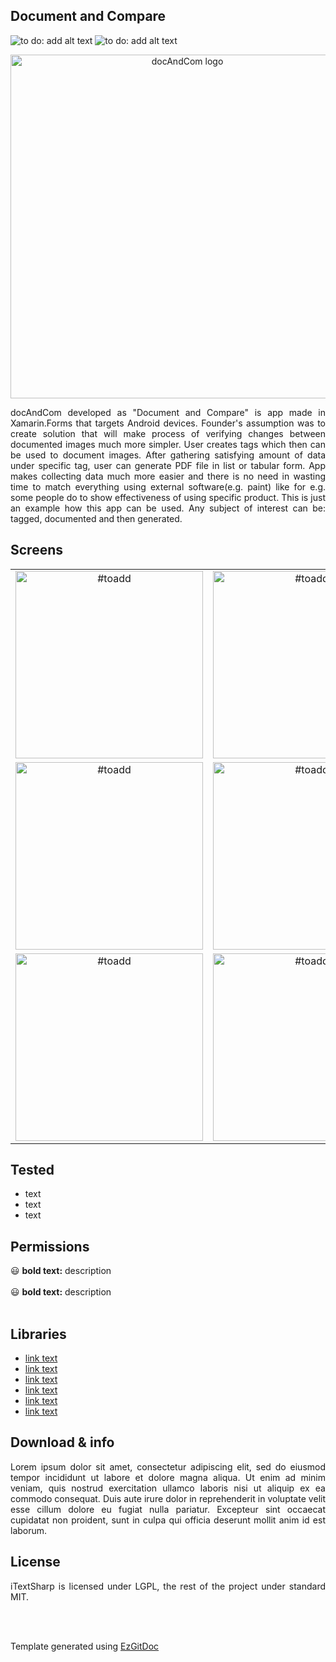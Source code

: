 <h2>Document and Compare</h2>

<img src="https://img.shields.io/badge/Platform-Android-red?color=2DE22B&style=flat-square" alt="to do: add alt text"/> <img src="https://img.shields.io/badge/Languages-EN,%20PL-red?color=E41570&style=flat-square" alt="to do: add alt text"/>

<p align="center"><img src="https://github.com/trolit/document-and-compare/blob/storage/images/github_1.png" width="550" alt="docAndCom logo"></p>

<p align="justify">docAndCom developed as "Document and Compare" is app made in Xamarin.Forms that targets Android devices. Founder's assumption was to create solution that will make process of verifying changes between documented images much more simpler. User creates tags which then can be used to document images. After gathering satisfying amount of data under specific tag, user can generate PDF file in list or tabular form. App makes collecting data much more easier and there is no need in wasting time to match everything using external software(e.g. paint) like  for e.g. some people do to show effectiveness of using specific product. This is just an example how this app can be used. Any subject of interest can be: tagged, documented and then generated.  </p>

<h2>Screens</h2>

| | | | |
| :---: | :---: | :---: | :---: |
| <img src="https://github.com/trolit/document-and-compare/blob/storage/images/screen1.png" alt="#toadd" height="300"/> | <img src="https://github.com/trolit/document-and-compare/blob/storage/images/screen2.png" alt="#toadd" height="300"/> | <img src="https://github.com/trolit/document-and-compare/blob/storage/images/screen3.png" alt="#toadd" height="300"/> | <img src="https://github.com/trolit/document-and-compare/blob/storage/images/screen4.png" alt="#toadd" height="300"/> |
| <img src="https://github.com/trolit/document-and-compare/blob/storage/images/screen5.png" alt="#toadd" height="300"/> | <img src="https://github.com/trolit/document-and-compare/blob/storage/images/screen6.png" alt="#toadd" height="300"/> | <img src="https://github.com/trolit/document-and-compare/blob/storage/images/screen7.png" alt="#toadd" height="300"/> | <img src="https://github.com/trolit/document-and-compare/blob/storage/images/screen8.png" alt="#toadd" height="300"/> |
| <img src="https://github.com/trolit/document-and-compare/blob/storage/images/screen9.png" alt="#toadd" height="300"/> | <img src="https://github.com/trolit/document-and-compare/blob/storage/images/screen10.png" alt="#toadd" height="300"/> | <img src="https://github.com/trolit/document-and-compare/blob/storage/images/screen11.png" alt="#toadd" height="300"/> | <img src="https://github.com/trolit/document-and-compare/blob/storage/images/screen12.png" alt="#toadd" height="300"/> |
<!-- For image table, it's highly recommended to have the same resolution images. 
 To find best results(no stretches, equal cells), both axis should be adjusted manually. -->

<h2>Tested</h2>

- text
- text
- text

<h2>Permissions</h2>

:smiley: <strong>bold text:</strong> description<br><br>
:smiley: <strong>bold text:</strong> description<br><br>

<!-- If you did not specify icon, simply overwrite Id put between : : characters with desired icon name -->
<!-- Supported by GitHub icon list can be found here: https://gist.github.com/rxaviers/7360908 -->

<h2>Libraries</h2>

- <a href="https://#to_do:add_href">link text</a>
- <a href="https://#to_do:add_href">link text</a>
- <a href="https://#to_do:add_href">link text</a>
- <a href="https://#to_do:add_href">link text</a>
- <a href="https://#to_do:add_href">link text</a>
- <a href="https://#to_do:add_href">link text</a>

<h2>Download & info</h2>

<p align="justify">Lorem ipsum dolor sit amet, consectetur adipiscing elit, sed do eiusmod tempor incididunt ut labore et dolore magna aliqua. Ut enim ad minim veniam, quis nostrud exercitation ullamco laboris nisi ut aliquip ex ea commodo consequat. Duis aute irure dolor in reprehenderit in voluptate velit esse cillum dolore eu fugiat nulla pariatur. Excepteur sint occaecat cupidatat non proident, sunt in culpa qui officia deserunt mollit anim id est laborum.</p>

<h2>License</h2>

<p align="justify">iTextSharp is licensed under LGPL, the rest of the project under standard MIT.</p>

<br/>
<br/>

Template generated using <a href="https://github.com/trolit/EzGitDoc">EzGitDoc</a>
